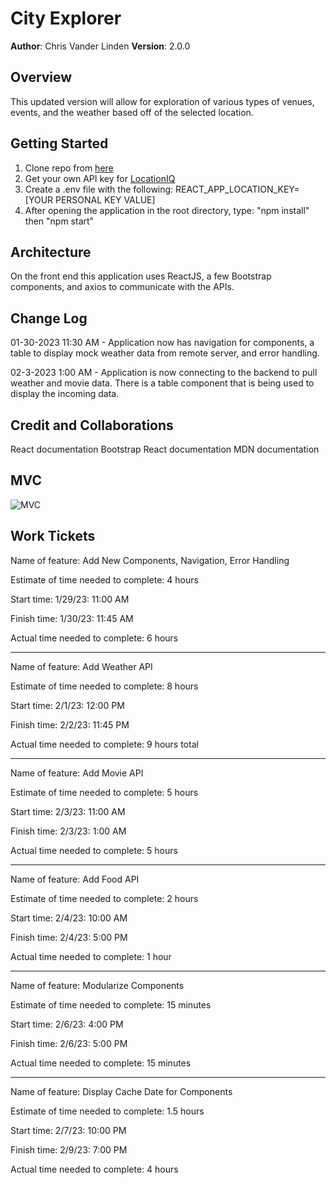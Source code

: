 # City Explorer

**Author**: Chris Vander Linden
**Version**: 2.0.0

## Overview

This updated version will allow for exploration of various types of venues, events, and the weather based off of the selected location.

## Getting Started

1. Clone repo from [here](https://github.com/Chris-Vander-Linden/city-explorer)
2. Get your own API key for [LocationIQ](https://locationiq.com/)
3. Create a .env file with the following:
    REACT_APP_LOCATION_KEY=[YOUR PERSONAL KEY VALUE]
4. After opening the application in the root directory, type: "npm install" then "npm start"

## Architecture

On the front end this application uses ReactJS, a few Bootstrap components, and axios to communicate with the APIs.

## Change Log

01-30-2023 11:30 AM - Application now has navigation for components, a table to display mock weather data from remote server, and error handling.

02-3-2023 1:00 AM - Application is now connecting to the backend to pull weather and movie data.  There is a table component that is being used to display the incoming data.

## Credit and Collaborations

React documentation
Bootstrap React documentation
MDN documentation

## MVC

![MVC](https://user-images.githubusercontent.com/11709610/218236225-522d5beb-d22d-42f2-81bb-08a552119265.jpeg)

## Work Tickets

Name of feature: Add New Components, Navigation, Error Handling

Estimate of time needed to complete: 4 hours

Start time: 1/29/23: 11:00 AM

Finish time: 1/30/23: 11:45 AM

Actual time needed to complete: 6 hours

---

Name of feature: Add Weather API

Estimate of time needed to complete: 8 hours

Start time: 2/1/23: 12:00 PM

Finish time: 2/2/23: 11:45 PM

Actual time needed to complete: 9 hours total

---

Name of feature: Add Movie API

Estimate of time needed to complete: 5 hours

Start time: 2/3/23: 11:00 AM

Finish time: 2/3/23: 1:00 AM

Actual time needed to complete: 5 hours

---

Name of feature: Add Food API

Estimate of time needed to complete: 2 hours

Start time: 2/4/23: 10:00 AM

Finish time: 2/4/23: 5:00 PM

Actual time needed to complete: 1 hour

---

Name of feature: Modularize Components

Estimate of time needed to complete: 15 minutes

Start time: 2/6/23: 4:00 PM

Finish time: 2/6/23: 5:00 PM

Actual time needed to complete: 15 minutes

---

Name of feature: Display Cache Date for Components

Estimate of time needed to complete: 1.5 hours

Start time: 2/7/23: 10:00 PM

Finish time: 2/9/23: 7:00 PM

Actual time needed to complete: 4 hours

